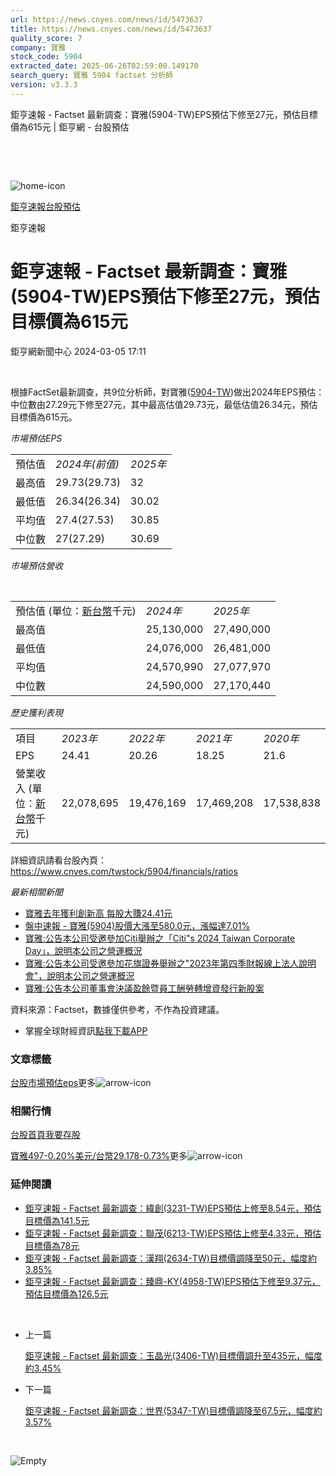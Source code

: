 ```yaml
---
url: https://news.cnyes.com/news/id/5473637
title: https://news.cnyes.com/news/id/5473637
quality_score: 7
company: 寶雅
stock_code: 5904
extracted_date: 2025-06-26T02:59:00.149170
search_query: 寶雅 5904 factset 分析師
version: v3.3.3
---
```


鉅亨速報 - Factset 最新調查：寶雅(5904-TW)EPS預估下修至27元，預估目標價為615元 | 鉅亨網 - 台股預估

‌

‌

![home-icon](/assets/icons/breadCrumb/symbol-icon-home.svg)

[鉅亨速報](/news/cat/anue_live)[台股預估](/news/cat/tw_forecast)

鉅亨速報

# 鉅亨速報 - Factset 最新調查：寶雅(5904-TW)EPS預估下修至27元，預估目標價為615元

鉅亨網新聞中心 2024-03-05 17:11

‌

根據FactSet最新調查，共9位分析師，對寶雅([5904-TW](https://www.cnyes.com/twstock/5904))做出2024年EPS預估：中位數由27.29元下修至27元，其中最高估值29.73元，最低估值26.34元，預估目標價為615元。

*市場預估EPS*

|  |  |  |
| --- | --- | --- |
| 預估值 | *2024年(前值)* | *2025年* |
| 最高值 | 29.73(29.73) | 32 |
| 最低值 | 26.34(26.34) | 30.02 |
| 平均值 | 27.4(27.53) | 30.85 |
| 中位數 | 27(27.29) | 30.69 |

*市場預估營收*

‌

|  |  |  |
| --- | --- | --- |
| 預估值 (單位：[新台幣](https://invest.cnyes.com/forex/detail/usdtwd)千元) | *2024年* | *2025年* |
| 最高值 | 25,130,000 | 27,490,000 |
| 最低值 | 24,076,000 | 26,481,000 |
| 平均值 | 24,570,990 | 27,077,970 |
| 中位數 | 24,590,000 | 27,170,440 |

*歷史獲利表現*

|  |  |  |  |  |
| --- | --- | --- | --- | --- |
| 項目 | *2023年* | *2022年* | *2021年* | *2020年* |
| EPS | 24.41 | 20.26 | 18.25 | 21.6 |
| 營業收入 (單位：[新台幣](https://invest.cnyes.com/forex/detail/usdtwd)千元) | 22,078,695 | 19,476,169 | 17,469,208 | 17,538,838 |

詳細資訊請看台股內頁：  
<https://www.cnyes.com/twstock/5904/financials/ratios>

*最新相關新聞*

* [寶雅去年獲利創新高 每股大賺24.41元](https://news.cnyes.com/news/id/5463696)
* [盤中速報 - 寶雅(5904)股價大漲至580.0元，漲幅達7.01%](https://news.cnyes.com/news/id/5411217)
* [寶雅:公告本公司受邀參加Citi舉辦之「Citi"s 2024 Taiwan Corporate Day」，說明本公司之營運概況](https://news.cnyes.com/news/id/5469797)
* [寶雅:公告本公司受邀參加花旗證券舉辦之"2023年第四季財報線上法人說明會"，說明本公司之營運概況](https://news.cnyes.com/news/id/5465112)
* [寶雅:公告本公司董事會決議盈餘暨員工酬勞轉增資發行新股案](https://news.cnyes.com/news/id/5463791)

資料來源：Factset，數據僅供參考，不作為投資建議。

* 掌握全球財經資訊[點我下載APP](http://www.cnyes.com/app/?utm_source=mweb&utm_medium=HamMenuBanner&utm_campaign=fixed&utm_content=entr)

### 文章標籤

[台股](https://news.cnyes.com/tag/台股 "台股")[市場預估](https://news.cnyes.com/tag/市場預估 "市場預估")[eps](https://news.cnyes.com/tag/eps "eps")更多![arrow-icon](/assets/icons/arrows/arrow-down.svg)

### 相關行情

[台股首頁](https://www.cnyes.com/twstock)[我要存股](https://supr.link/8OHaU)

[寶雅497-0.20%](https://www.cnyes.com/twstock/5904)[美元/台幣29.178-0.73%](https://invest.cnyes.com/forex/detail/USDTWD)更多![arrow-icon](/assets/icons/arrows/arrow-down.svg)

### 延伸閱讀

* [鉅亨速報 - Factset 最新調查：緯創(3231-TW)EPS預估上修至8.54元，預估目標價為141.5元](/news/id/6038774)
* [鉅亨速報 - Factset 最新調查：聯茂(6213-TW)EPS預估上修至4.33元，預估目標價為78元](/news/id/6038773)
* [鉅亨速報 - Factset 最新調查：漢翔(2634-TW)目標價調降至50元，幅度約3.85%](/news/id/6038772)
* [鉅亨速報 - Factset 最新調查：臻鼎-KY(4958-TW)EPS預估下修至9.37元，預估目標價為126.5元](/news/id/6038560)

‌

* 上一篇

  [鉅亨速報 - Factset 最新調查：玉晶光(3406-TW)目標價調升至435元，幅度約3.45%](/news/id/5475650)
* 下一篇

  [鉅亨速報 - Factset 最新調查：世界(5347-TW)目標價調降至67.5元，幅度約3.57%](/news/id/5470846)

‌

![Empty](/assets/icons/skeleton/empty-image.svg)

‌